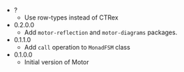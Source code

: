 * ?
  - Use row-types instead of CTRex
* 0.2.0.0
  - Add `motor-reflection` and `motor-diagrams` packages.
* 0.1.1.0
  - Add `call` operation to `MonadFSM` class
* 0.1.0.0
  - Initial version of Motor
